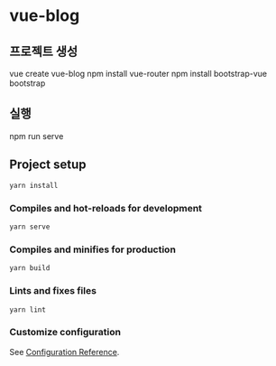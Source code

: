 # vue-blog

## 프로젝트 생성
vue create vue-blog
npm install vue-router
npm install bootstrap-vue bootstrap


## 실행
npm run serve


## Project setup
```
yarn install
```

### Compiles and hot-reloads for development
```
yarn serve
```

### Compiles and minifies for production
```
yarn build
```

### Lints and fixes files
```
yarn lint
```

### Customize configuration
See [Configuration Reference](https://cli.vuejs.org/config/).
